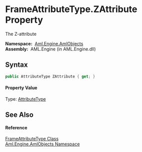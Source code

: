 FrameAttributeType.ZAttribute Property
======================================
The Z-attribute

  **Namespace:**  [Aml.Engine.AmlObjects][1]  
  **Assembly:**  AML.Engine (in AML.Engine.dll)

Syntax
------

```csharp
public AttributeType ZAttribute { get; }
```

#### Property Value
Type: [AttributeType][2]

See Also
--------

#### Reference
[FrameAttributeType Class][3]  
[Aml.Engine.AmlObjects Namespace][1]  

[1]: ../README.md
[2]: ../../Aml.Engine.CAEX/AttributeType/README.md
[3]: README.md
[4]: https://www.automationml.org
[5]: ../../icons/logoShade.png